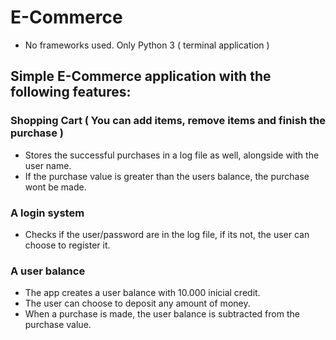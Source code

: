 # E-Commerce

- No frameworks used. Only Python 3 ( terminal application )

## Simple E-Commerce application with the following features:

### Shopping Cart ( You can add items, remove items and finish the purchase )
- Stores the successful purchases in a log file as well, alongside with the user name.
- If the purchase value is greater than the users balance, the purchase wont be made.

### A login system
- Checks if the user/password are in the log file, if its not, the user can choose to register it.

### A user balance
- The app creates a user balance with 10.000 inicial credit.
- The user can choose to deposit any amount of money. 
- When a purchase is made, the user balance is subtracted from the purchase value.
